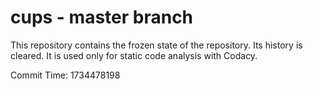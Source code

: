 # cups - master branch

This repository contains the frozen state of the repository.
Its history is cleared. It is used only for static code
analysis with Codacy.

Commit Time: 1734478198
